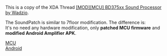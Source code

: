This is a copy of the XDA Thread [\[MOD\]\[MCU\] BD375xx Sound Processor by Wadzio](https://forum.xda-developers.com/android-auto/mtcd-software-development/mod-bd375xx-sound-processor-t3834657).

The SoundPatch is similar to 7floor modification.
The difference is:  
It's no need any hardware modification, only **patched MCU firmware** and **modified Android Amplifier APK**.

[MCU](MCU/docs/README.MD)  
[Android](Android/docs/README.MD)  
